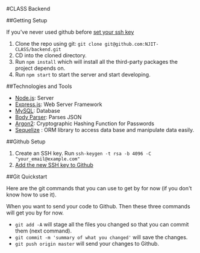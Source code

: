 #CLASS Backend

##Getting Setup

If you've never used github before [set your ssh key](#github-setup)

1. Clone the repo using git: `git clone git@github.com:NJIT-CLASS/backend.git`
2. CD into the cloned directory.
3. Run `npm install` which will install all the third-party packages the project depends on.
4. Run `npm start` to start the server and start developing.

##Technologies and Tools

- [Node.js](https://nodejs.org/docs/v5.6.0/api/): Server
- [Express.js](http://expressjs.com/en/4x/api.html): Web Server Framework
- [MySQL](https://www.mysql.com): Database
- [Body Parser](https://github.com/expressjs/body-parser): Parses JSON
- [Argon2](https://password-hashing.net): Cryptographic Hashing Function for Passwords
- [Sequelize](http://docs.sequelizejs.com/en/latest/) : ORM library to access data base and manipulate data easily.

##Github Setup

1. Create an SSH key. Run `ssh-keygen -t rsa -b 4096 -C "your_email@example.com"`
2. [Add the new SSH key to Github](https://help.github.com/articles/adding-a-new-ssh-key-to-your-github-account/#platform-mac)

##Git Quickstart

Here are the git commands that you can use to get by for now (if you don't know how to use it).

When you want to send your code to Github. Then these three commands will get you by for now.
- `git add -A` will stage all the files you changed so that you can commit them (next command).
- `git commit -m 'summary of what you changed'` will save the changes.
- `git push origin master` will send your changes to Github.
